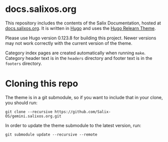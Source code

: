# docs.salixos.org

This repository includes the contents of the Salix Documentation, hosted at
[docs.salixos.org](https://docs.salixos.org/). It is written in
[Hugo](https://gohugo.io/) and uses the
[Hugo Relearn Theme](https://mcshelby.github.io/hugo-theme-relearn).

Please use Hugo version 0.123.8 for building this project. Newer versions may
not work correctly with the current version of the theme.

Category index pages are created automatically when running `make`. Category
header text is in the `headers` directory and footer text is in the `footers`
directory.

# Cloning this repo

The theme is in a git submodule, so if you want to include that in your clone, you should run:

```
git clone --recursive https://github.com/Salix-OS/gemini.salixos.org.git
```

In order to update the theme submodule to the latest version, run:

```
git submodule update --recursive --remote
```


